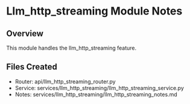 # Llm_http_streaming Module Notes

## Overview
This module handles the llm_http_streaming feature.

## Files Created
- Router: api/llm_http_streaming_router.py
- Service: services/llm_http_streaming/llm_http_streaming_service.py
- Notes: services/llm_http_streaming/llm_http_streaming_notes.md
